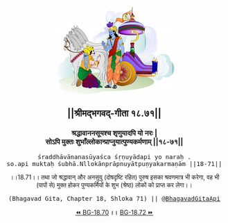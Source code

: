 <center><img src="../../asset/BG.png" alt="#API #bhagavadgitaapi #slok #nodejs #js #api #gitaapi #krishna #hinduism #vedic #ISKCON #shreemadbhagavadgita #technology"/>
<h2>||श्रीमद्‍भगवद्‍-गीता १८.७१||</h2>
<h3>श्रद्धावाननसूयश्च शृणुयादपि यो नरः |<br/>सोऽपि मुक्तः शुभाँल्लोकान्प्राप्नुयात्पुण्यकर्मणाम् ||१८-७१||</h3>
<pre>śraddhāvānanasūyaśca śṛṇuyādapi yo naraḥ .<br/>so.api muktaḥ śubhā.Nllokānprāpnuyātpuṇyakarmaṇām ||18-71||</pre>
<p>।।18.71।। तथा जो श्रद्धावान् और अनसुयु (दोषदृष्टि रहित) पुरुष इसका श्रवणमात्र भी करेगा, वह भी (पापों से) मुक्त होकर पुण्यकर्मियों के शुभ (श्रेष्ठ) लोकों को प्राप्त कर लेगा।।</p>
<pre>(Bhagavad Gita, Chapter 18, Shloka 71) || <a href="https://twitter.com/bhagavadgitaapi">@BhagavadGitaApi</a></pre><a href="../../18/70">⏪  BG-18.70</a><b>        ।।        </b><a href="../../18/72">BG-18.72  ⏩</a></center></center>
